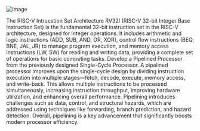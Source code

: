 ![image](https://github.com/user-attachments/assets/880fdfa8-1b14-4be5-a711-0e9db672abb5)

The RISC-V Intrucstion Set Architecture
RV32I (RISC-V 32-bit Integer Base Instruction Set) is the fundamental 32-bit instruction set in the RISC-V architecture, designed for integer operations. It includes arithmetic and logic instructions (ADD, SUB, AND, OR, XOR), control flow instructions (BEQ, BNE, JAL, JR) to manage program execution, and memory access instructions (LW, SW) for reading and writing data, providing a complete set of operations for basic computing tasks.
Develop a Pipelined Processor from the previously designed Single-Cycle Processor. 
A pipelined processor improves upon the single-cycle design by dividing instruction execution into multiple stages—fetch, decode, execute, memory access, and write-back. This allows multiple instructions to be processed simultaneously, increasing instruction throughput, improving hardware utilization, and enhancing overall performance. Pipelining introduces challenges such as data, control, and structural hazards, which are addressed using techniques like forwarding, branch prediction, and hazard detection. Overall, pipelining is a key advancement that significantly boosts modern processor efficiency.
